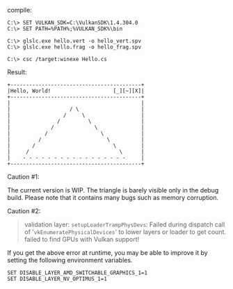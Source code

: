compile:
```
C:\> SET VULKAN_SDK=C:\VulkanSDK\1.4.304.0
C:\> SET PATH=%PATH%;%VULKAN_SDK%\bin

C:\> glslc.exe hello.vert -o hello_vert.spv
C:\> glslc.exe hello.frag -o hello_frag.spv

C:\> csc /target:winexe Hello.cs
```
Result:
```
+------------------------------------------+
|Hello, World!                    [_][~][X]|
+------------------------------------------+
|                                          |
|                   / \                    |
|                 /     \                  |
|               /         \                |
|             /             \              |
|           /                 \            |
|         /                     \          |
|       /                         \        |
|     /                             \      |
|    - - - - - - - - - - - - - - - - -     |
+------------------------------------------+
```

Caution #1:

The current version is WIP. The triangle is barely visible only in the debug build. Please note that it contains many bugs such as memory corruption.

Caution #2:

> validation layer: `setupLoaderTrampPhysDevs`:  Failed during dispatch call of '`vkEnumeratePhysicalDevices`' to lower layers or loader to get count.
> failed to find GPUs with Vulkan support!

If you get the above error at runtime, you may be able to improve it by setting the following environment variables.

```
SET DISABLE_LAYER_AMD_SWITCHABLE_GRAPHICS_1=1
SET DISABLE_LAYER_NV_OPTIMUS_1=1
```
